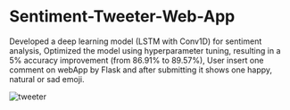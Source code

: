 # Sentiment-Tweeter-Web-App

Developed a deep learning model (LSTM with Conv1D) for sentiment analysis, Optimized the model using hyperparameter tuning, resulting in a 5% accuracy improvement (from 86.91% to 89.57%), User insert one comment on webApp by Flask and after submitting it shows one happy, natural or sad emoji.

![tweeter](https://github.com/HannahTech/Sentiment-Tweeter-Web-App/assets/81828685/915cddf7-f3d7-4382-9ef2-0b176465a374)

